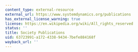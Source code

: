 ```yaml
---
content_type: external-resource
external_url: https://www.systemdynamics.org/publications
has_external_license_warning: true
license: https://en.wikipedia.org/wiki/All_rights_reserved
status: ''
title: Society Publications
uid: 63723991-a172-4338-9434-7befe884168f
wayback_url: ''
---
```

